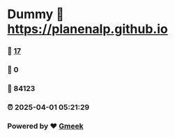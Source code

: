 # Dummy :link: https://planenalp.github.io 
### :page_facing_up: [17](https://planenalp.github.io/tag.html) 
### :speech_balloon: 0 
### :hibiscus: 84123 
### :alarm_clock: 2025-04-01 05:21:29 
### Powered by :heart: [Gmeek](https://github.com/Meekdai/Gmeek)
